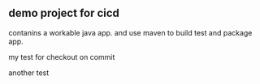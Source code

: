 ## demo project for cicd
contanins a workable java app.
and use maven to build test and package app.

my test for checkout on commit


another test
